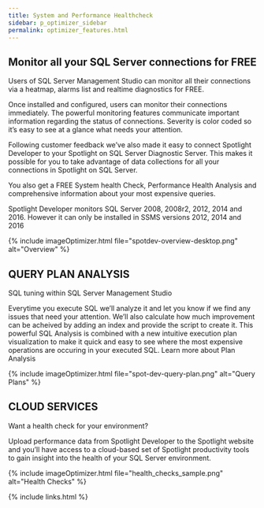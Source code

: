 ```yaml
---
title: System and Performance Healthcheck
sidebar: p_optimizer_sidebar
permalink: optimizer_features.html
---
```




## Monitor all your SQL Server connections for FREE

Users of SQL Server Management Studio can monitor all their connections via a heatmap, alarms list and realtime diagnostics for FREE.

Once installed and configured, users can monitor their connections immediately. The powerful monitoring features communicate important information regarding the status of connections. Severity is color coded so it’s easy to see at a glance what needs your attention.

Following customer feedback we’ve also made it easy to connect Spotlight Developer to your Spotlight on SQL Server Diagnostic Server. This makes it possible for you to take advantage of data collections for all your connections in Spotlight on SQL Server.

You also get a FREE System health Check, Performance Health Analysis and comprehensive information about your most expensive queries.

Spotlight Developer monitors SQL Server 2008, 2008r2, 2012, 2014 and 2016. However it can only be installed in SSMS versions 2012, 2014 and 2016

{% include imageOptimizer.html file="spotdev-overview-desktop.png" alt="Overview" %}

## QUERY PLAN ANALYSIS

SQL tuning within SQL Server Management Studio

Everytime you execute SQL we’ll analyze it and let you know if we find any issues that need your attention. We’ll also calculate how much improvement can be acheived by adding an index and provide the script to create it.
This powerful SQL Analysis is combined with a new intuitive execution plan visualization to make it quick and easy to see where the most expensive operations are occuring in your executed SQL.
Learn more about Plan Analysis

{% include imageOptimizer.html file="spot-dev-query-plan.png" alt="Query Plans" %}


## CLOUD SERVICES

Want a health check for your environment?

Upload performance data from Spotlight Developer to the Spotlight website and you’ll have access to a cloud-based set of Spotlight productivity tools to gain insight into the health of your SQL Server environment.

{% include imageOptimizer.html file="health_checks_sample.png" alt="Health Checks" %}



{% include links.html %}
